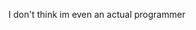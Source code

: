 I don't think im even an actual programmer
<!---
- 👋 Hi, I’m @Reamuji
- 👀 I’m interested in ...
- 🌱 I’m currently learning ...
- 💞️ I’m looking to collaborate on ...
- 📫 How to reach me ...


Reamuji/Reamuji is a ✨ special ✨ repository because its `README.md` (this file) appears on your GitHub profile.
You can click the Preview link to take a look at your changes.
--->
